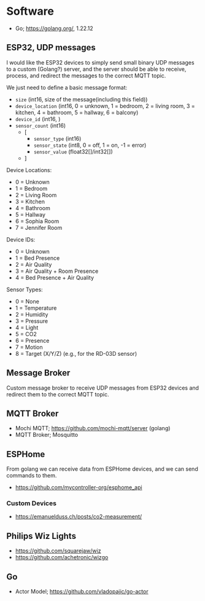 # Software

- Go; https://golang.org/, 1.22.12

## ESP32, UDP messages

I would like the ESP32 devices to simply send small binary UDP messages to a custom (Golang?) server, and the server should be able to receive, process, and redirect the messages to the correct MQTT topic.

We just need to define a basic message format:
- `size` (int16, size of the message(including this field))
- `device_location` (int16, 0 = unknown, 1 = bedroom, 2 = living room, 3 = kitchen, 4 = bathroom, 5 = hallway, 6 = balcony)
- `device_id` (int16, )
- `sensor_count` (int16)
  - [
    - `sensor_type` (int16)
    - `sensor_state` (int8, 0 = off, 1 = on, -1 = error)
    - `sensor_value` (float32[]/int32[])
  - ]

Device Locations:

- 0 = Unknown
- 1 = Bedroom
- 2 = Living Room
- 3 = Kitchen
- 4 = Bathroom
- 5 = Hallway
- 6 = Sophia Room
- 7 = Jennifer Room

Device IDs:

- 0 = Unknown
- 1 = Bed Presence
- 2 = Air Quality
- 3 = Air Quality + Room Presence
- 4 = Bed Presence + Air Quality

Sensor Types:

- 0 = None
- 1 = Temperature
- 2 = Humidity
- 3 = Pressure
- 4 = Light
- 5 = CO2
- 6 = Presence
- 7 = Motion
- 8 = Target (X/Y/Z) (e.g., for the RD-03D sensor)

## Message Broker

Custom message broker to receive UDP messages from ESP32 devices and redirect them to the correct MQTT topic.

## MQTT Broker

- Mochi MQTT; https://github.com/mochi-mqtt/server (golang)
- MQTT Broker; Mosquitto

## ESPHome

From golang we can receive data from ESPHome devices, and we can send commands to them.

- https://github.com/mycontroller-org/esphome_api

### Custom Devices

- https://emanuelduss.ch/posts/co2-measurement/    

## Philips Wiz Lights

- https://github.com/squarejaw/wiz
- https://github.com/achetronic/wizgo

## Go

- Actor Model; https://github.com/vladopajic/go-actor

